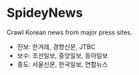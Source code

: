 # SpideyNews
Crawl Korean news from major press sites.
* 진보: 한겨레, 경향신문, JTBC
* 보수: 조선일보, 중앙일보, 동아일보
* 중도: 서울신문, 한국일보, 연합뉴스

